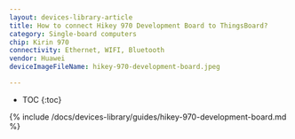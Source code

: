 ```yaml
---
layout: devices-library-article
title: How to connect Hikey 970 Development Board to ThingsBoard?
category: Single-board computers
chip: Kirin 970
connectivity: Ethernet, WIFI, Bluetooth
vendor: Huawei
deviceImageFileName: hikey-970-development-board.jpeg

---
```



* TOC
{:toc}

{% include /docs/devices-library/guides/hikey-970-development-board.md %}
